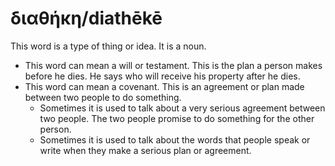 # διαθήκη/diathēkē
This word is a type of thing or idea. It is a noun.
* This word can mean a will or testament. This is the  plan a person makes before he dies. He says who will receive his property after he dies.
* This word can mean a covenant. This is an agreement or plan made between two people to do something.
    * Sometimes it is used to talk about a very serious agreement between two people. The two people promise to do something for the other person.
    * Sometimes it is used to talk about the words that people speak or write when they make a serious plan or agreement.
